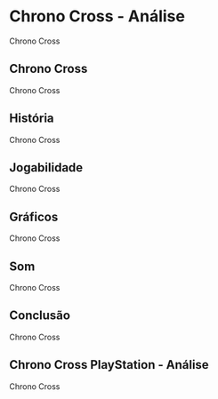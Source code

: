 ---
---

# Chrono Cross - Análise

Chrono Cross

## Chrono Cross

Chrono Cross

## História

Chrono Cross

## Jogabilidade

Chrono Cross

## Gráficos

Chrono Cross

## Som

Chrono Cross

## Conclusão

Chrono Cross

## Chrono Cross PlayStation - Análise

Chrono Cross

